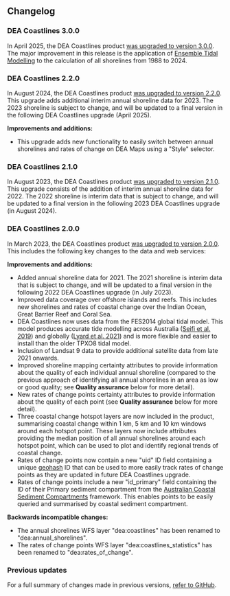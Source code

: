 ## Changelog

### DEA Coastlines 3.0.0

In April 2025, the DEA Coastlines product [was upgraded to version 3.0.0](https://github.com/GeoscienceAustralia/dea-coastlines/releases/tag/3.0.0). The major improvement in this release is the application of [Ensemble Tidal Modelling](/data/product/dea-coastlines/?tab=description#ensemble-tidal-modelling) to the calculation of all shorelines from 1988 to 2024.

### DEA Coastlines 2.2.0

In August 2024, the DEA Coastlines product [was upgraded to version 2.2.0](https://github.com/GeoscienceAustralia/dea-coastlines/releases/tag/2.2.0). This upgrade adds additional interim annual shoreline data for 2023. The 2023 shoreline is subject to change, and will be updated to a final version in the following DEA Coastlines upgrade (April 2025). 

**Improvements and additions:** 

* This upgrade adds new functionality to easily switch between annual shorelines and rates of change on DEA Maps using a "Style" selector. 

### DEA Coastlines 2.1.0

In August 2023, the DEA Coastlines product [was upgraded to version 2.1.0](https://github.com/GeoscienceAustralia/dea-coastlines/releases/tag/2.1.0). This upgrade consists of the addition of interim annual shoreline data for 2022. The 2022 shoreline is interim data that is subject to change, and will be updated to a final version in the following 2023 DEA Coastlines upgrade (in August 2024).

### DEA Coastlines 2.0.0

In March 2023, the DEA Coastlines product [was upgraded to version 2.0.0](https://github.com/GeoscienceAustralia/dea-coastlines/releases/tag/2.0.0). This includes the following key changes to the data and web services: 

**Improvements and additions:** 

* Added annual shoreline data for 2021. The 2021 shoreline is interim data that is subject to change, and will be updated to a final version in the following 2022 DEA Coastlines upgrade (in July 2023).
* Improved data coverage over offshore islands and reefs. This includes new shorelines and rates of coastal change over the Indian Ocean, Great Barrier Reef and Coral Sea.
* DEA Coastlines now uses data from the FES2014 global tidal model. This model produces accurate tide modelling across Australia ([Seifi et al. 2019](https://www.mdpi.com/2072-4292/11/10/1211)) and globally ([Lyard et al. 2021](https://os.copernicus.org/articles/17/615/2021)) and is more flexible and easier to install than the older TPXO8 tidal model.
* Inclusion of Landsat 9 data to provide additional satellite data from late 2021 onwards.
* Improved shoreline mapping certainty attributes to provide information about the quality of each individual annual shoreline (compared to the previous approach of identifying all annual shorelines in an area as low or good quality; see **Quality assurance** below for more detail).
* New rates of change points certainty attributes to provide information about the quality of each point (see **Quality assurance** below for more detail).
* Three coastal change hotspot layers are now included in the product, summarising coastal change within 1 km, 5 km and 10 km windows around each hotspot point. These layers now include attributes providing the median position of all annual shorelines around each hotspot point, which can be used to plot and identify regional trends of coastal change.
* Rates of change points now contain a new "uid" ID field containing a unique [geohash](https://en.wikipedia.org/wiki/Geohash) ID that can be used to more easily track rates of change points as they are updated in future DEA Coastlines upgrade.
* Rates of change points include a new "id\_primary" field containing the ID of their Primary sediment compartment from the [Australian Coastal Sediment Compartments](https://ecat.ga.gov.au/geonetwork/srv/api/records/21a23d9a-00dd-ab19-e053-10a3070a2746) framework. This enables points to be easily queried and summarised by coastal sediment compartment.

**Backwards incompatible changes:**
* The annual shorelines WFS layer "dea:coastlines" has been renamed to "dea:annual\_shorelines".
* The rates of change points WFS layer "dea:coastlines\_statistics" has been renamed to "dea:rates\_of\_change".

### Previous updates

For a full summary of changes made in previous versions, [refer to GitHub](https://github.com/GeoscienceAustralia/dea-coastlines/releases/tag/v1.1.0). 
